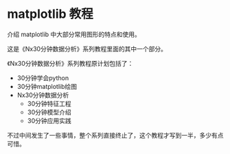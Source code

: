 # matplotlib 教程

介绍 matplotlib 中大部分常用图形的特点和使用。

这是《Nx30分钟数据分析》系列教程里面的其中一个部分。

《Nx30分钟数据分析》系列教程原计划包括了：

- 30分钟学会python
- 30分钟matplotlib绘图
- Nx30分钟数据分析
  - 30分钟特征工程
  - 30分钟模型介绍
  - 30分钟应用实践

不过中间发生了一些事情，整个系列直接终止了，这个教程才写到一半，多少有点可惜。
